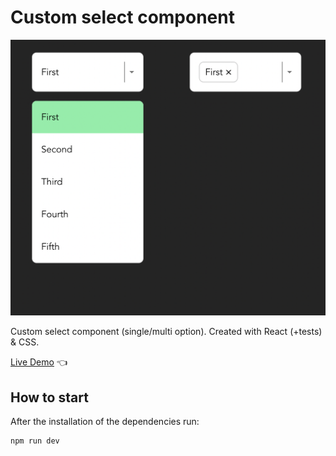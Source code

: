 # Custom select component

![Design preview for Custom select component](./design-preview/design-preview.png)

Custom select component (single/multi option). Created with React (+tests) & CSS.

[Live Demo](https://https://select-component-three.vercel.app/) 👈

## How to start

After the installation of the dependencies run:

```
npm run dev
```
